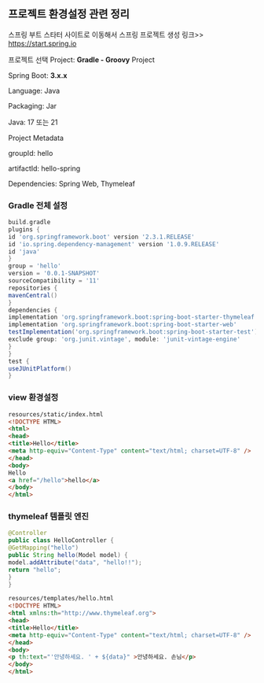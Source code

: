 ## 프로젝트 환경설정 관련 정리

스프링 부트 스타터 사이트로 이동해서 스프링 프로젝트 생성 링크>> https://start.spring.io

프로젝트 선택
Project: **Gradle - Groovy** Project

Spring Boot: **3.x.x**

Language: Java

Packaging: Jar

Java: 17 또는 21

Project Metadata

groupId: hello

artifactId: hello-spring

Dependencies: Spring Web, Thymeleaf


### Gradle 전체 설정


```groovy
build.gradle
plugins {
id 'org.springframework.boot' version '2.3.1.RELEASE'
id 'io.spring.dependency-management' version '1.0.9.RELEASE'
id 'java'
}
group = 'hello'
version = '0.0.1-SNAPSHOT'
sourceCompatibility = '11'
repositories {
mavenCentral()
}
dependencies {
implementation 'org.springframework.boot:spring-boot-starter-thymeleaf'
implementation 'org.springframework.boot:spring-boot-starter-web'
testImplementation('org.springframework.boot:spring-boot-starter-test') {
exclude group: 'org.junit.vintage', module: 'junit-vintage-engine'
}
}
test {
useJUnitPlatform()
}
```
### view 환경설정


```html
resources/static/index.html
<!DOCTYPE HTML>
<html>
<head>
<title>Hello</title>
<meta http-equiv="Content-Type" content="text/html; charset=UTF-8" />
</head>
<body>
Hello
<a href="/hello">hello</a>
</body>
</html>
```

### thymeleaf 템플릿 엔진
```java
@Controller
public class HelloController {
@GetMapping("hello")
public String hello(Model model) {
model.addAttribute("data", "hello!!");
return "hello";
}
}
```


```html
resources/templates/hello.html
<!DOCTYPE HTML>
<html xmlns:th="http://www.thymeleaf.org">
<head>
<title>Hello</title>
<meta http-equiv="Content-Type" content="text/html; charset=UTF-8" />
</head>
<body>
<p th:text="'안녕하세요. ' + ${data}" >안녕하세요. 손님</p>
</body>
</html>
```
